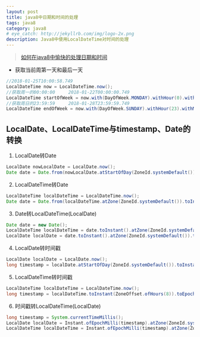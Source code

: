 ```yaml
---
layout: post
title: java8中日期和时间的处理
tags: java8
category: java8
# eye_catch: http://jekyllrb.com/img/logo-2x.png
description: Java8中使用LocalDateTime对时间的处理
---
```


> [如何在java8中愉快的处理日期和时间](https://www.liaoxuefeng.com/article/00141939241051502ada88137694b62bfe844cd79e12c32000)

- 获取当前周第一天和最后一天

```java
//2018-01-25T10:00:58.749
LocalDateTime now = LocalDateTime.now();
//获取周一的00:00:00     2018-01-22T00:00:00.749
LocalDateTime startOfWeek = now.with(DayOfWeek.MONDAY).withHour(0).withMinute(0).withSecond(0);
//获取周日的23:59:59     2018-01-28T23:59:59.749
LocalDateTime endOfWeek = now.with(DayOfWeek.SUNDAY).withHour(23).withMinute(59).withSecond(59);
```

## LocalDate、LocalDateTime与timestamp、Date的转换
1. LocalDate转Date
```java
LocalDate nowLocalDate = LocalDate.now();
Date date = Date.from(nowLocalDate.atStartOfDay(ZoneId.systemDefault()).toInstant());
```

2. LocalDateTime转Date
```java
LocalDateTime localDateTime = LocalDateTime.now();
Date date = Date.from(localDateTime.atZone(ZoneId.systemDefault()).toInstant());
```
3. Date转LocalDateTime(LocalDate)
```java
Date date = new Date();
LocalDateTime localDateTime = date.toInstant().atZone(ZoneId.systemDefault()).toLocalDateTime();
LocalDate localDate = date.toInstant().atZone(ZoneId.systemDefault()).toLocalDate();
```
4. LocalDate转时间戳
```java
LocalDate localDate = LocalDate.now();
long timestamp = localDate.atStartOfDay(ZoneId.systemDefault()).toInstant().toEpochMilli();
```
5. LocalDateTime转时间戳
```java
LocalDateTime localDateTime = LocalDateTime.now();
long timestamp = localDateTime.toInstant(ZoneOffset.ofHours(8)).toEpochMilli();
```
6. 时间戳转LocalDateTime(LocalDate)
```java
long timestamp = System.currentTimeMillis();
LocalDate localDate = Instant.ofEpochMilli(timestamp).atZone(ZoneId.systemDefault()).toLocalDate();
LocalDateTime localDateTime = Instant.ofEpochMilli(timestamp).atZone(ZoneId.systemDefault()).toLocalDateTime();
```
